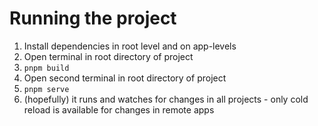 # Running the project

1. Install dependencies in root level and on app-levels
2. Open terminal in root directory of project
3. `pnpm build`
4. Open second terminal in root directory of project
5. `pnpm serve`
6. (hopefully) it runs and watches for changes in all projects - only cold reload is available for changes in remote apps 